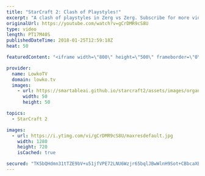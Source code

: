 ```yaml
---
title: "StarCraft 2: Clash of Playstyles!"
excerpt: "A clash of playstyles in Zerg vs Zerg. Subscribe for more videos: http://lowko.tv/youtube The supreme late game: https://goo.gl/oHhD3V  This is a professional match between Reynor and Snute. Both players however, have a completely different playstyle.  Support me on Patreon: http://www.patreon.com/lowkotv"
originalUrl: https://youtube.com/watch?v=gCrDMR9cS8U
type: video
length: PT17M40S
publishedDateTime: 2018-01-25T12:59:18Z
heat: 50

featuredContent: "<iframe width=\"800\" height=\"500\" frameborder=\"0\" src=\"https://www.youtube.com/embed/gCrDMR9cS8U\" allow=\"accelerometer; autoplay; encrypted-media; gyroscope; picture-in-picture\" allowfullscreen></iframe>"

provider:
  name: LowkoTV
  domain: lowko.tv
  images:
    - url: https://smartableai.github.io/starcraft2/assets/images/organizations/lowko.tv-50x50.jpg
      width: 50
      height: 50

topics:
  - StarCraft 2

images:
  - url: https://i.ytimg.com/vi/gCrDMR9cS8U/maxresdefault.jpg
    width: 1280
    height: 720
    isCached: true

secured: "TK5bQHdmn31tTZE9bV+u51jfVPE72LNU6Wzjr65bqlJBwWlnH9Sot+CBbcaXB+FYBGgQelNKjl5sqinEFGXNtdKf6WziX/XSQTUT9+Rud5tpISlkiQ2EvnGOw0nVKc+vPxD85014rNlpej2znsoS9OuUgLEFxo+AQzcRvCSA+0LDPCE4M/YDDPHC3ZPxxE4FhLacM3tVFbnfaeggRd2KhEwyjpmsf1Cn6UBfYWIK/oAl9m98uxsK2e2vrraAUmxnK5sxaXVc0PyEXEIcesSf8wrH7vnS+XGPjMWu4S2uGozH0vQk0t5ztmccmAAJRR7J3a0FcDFL/UWo0PPUJj5uLdobI53j4FkshiO7GwnLfWxmih4PQyI8ad48W5wrPI/v5rhb4yCDXM9G/i8QkAbCy2kw7q3MpV9GGPBvYgDiV/0=;VSi25cnzR5AwjP2OfIcCrw=="
---
```


